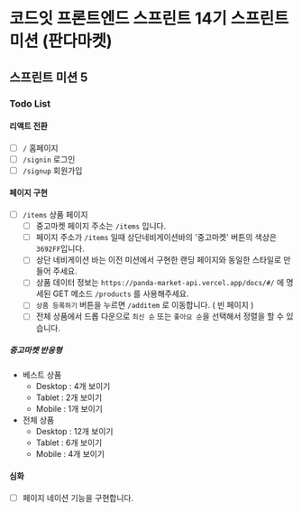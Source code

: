# 코드잇 프론트엔드 스프린트 14기 스프린트 미션 (판다마켓)

## 스프린트 미션 5

### Todo List

#### 리액트 전환

- [ ] `/` 홈페이지
- [ ] `/signin` 로그인
- [ ] `/signup` 회원가입

#### 페이지 구현

- [ ] `/items` 상품 페이지
  - [ ] 중고마켓 페이지 주소는 `/items` 입니다.
  - [ ] 페이지 주소가 `/items` 일때 상단네비게이션바의 '중고마켓' 버튼의 색상은 `3692FF`입니다.
  - [ ] 상단 네비게이션 바는 이전 미션에서 구현한 랜딩 페이지와 동일한 스타일로 만들어 주세요.
  - [ ] 상품 데이터 정보는 `https://panda-market-api.vercel.app/docs/#/` 에 명세된 GET 메소드 `/products` 를 사용해주세요.
  - [ ] `상품 등록하기` 버튼을 누르면 `/additem` 로 이동합니다. ( 빈 페이지 )
  - [ ] 전체 상품에서 드롭 다운으로 `최신 순` 또는 `좋아요 순`을 선택해서 정렬을 할 수 있습니다.

##### 중고마켓 반응형

- 베스트 상품
  - Desktop : 4개 보이기
  - Tablet : 2개 보이기
  - Mobile : 1개 보이기
- 전체 상품
  - Desktop : 12개 보이기
  - Tablet : 6개 보이기
  - Mobile : 4개 보이기

#### 심화
- [ ] 페이지 네이션 기능을 구현합니다.